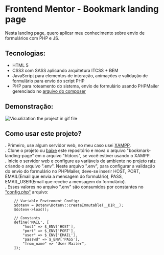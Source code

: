 # Frontend Mentor - Bookmark landing page

Nesta landing page, quero aplicar meu conhecimento sobre envio de formulários com PHP e JS.

## Tecnologias:

- HTML 5
- CSS3 com SASS aplicando arquitetura ITCSS + BEM
- JavaScript para elementos de interação, animações e validação de formulário para envio do script PHP
- PHP para roteamento do sistema, envio de formulário usando PHPMailer gerenciado no [arquivo do composer](https://github.com/GabrielWolf-Dev/frontend-mentor-challenges/blob/main/bookmark-landing-page/composer.json)

## Demonstração:

![Visualization the project in gif file](https://raw.githubusercontent.com/GabrielWolf-Dev/frontend-mentor-challenges/main/bookmark-landing-page/assets/bookmark-gif.gif)

## Como usar este projeto?

. Primeiro, use algum servidor web, no meu caso usei [XAMPP](https://www.apachefriends.org/pt_br/index.html).
<br>
. Clone o projeto ou [baixe](https://github.com/GabrielWolf-Dev/frontend-mentor-challenges/archive/refs/heads/main.zip) este repositório e mova o arquivo "bookmark-landing-page" em o arquivo "htdocs", se você estiver usando o XAMPP.
<br>
. Inicie o servidor web e configure as variáveis de ambiente no projeto raiz criando o arquivo ".env".
Neste arquivo ".env", para configurar a validação do envio do formulário no PHPMailer, deve-se inserir HOST, PORT, EMAIL(Email que envia a mensagem do formulário), PASS, EMAIL_USER(Email que recebe a mensagem do formulário).
<br>
. Esses valores no arquivo ".env" são consumidos por constantes no ["config.php"](https://github.com/GabrielWolf-Dev/frontend-mentor-challenges/blob/main/bookmark-landing-page/config.php) arquivo:
```
    // Variable Enviroment Config:
    $dotenv = Dotenv\Dotenv::createImmutable(__DIR__);
    $dotenv->load();

    // Constants
    define('MAIL', [
        "host" => $_ENV['HOST'],
        "port" => $_ENV['PORT'],
        "user" => $_ENV['EMAIL'],
        "passwd" => $_ENV['PASS'],
        "from_name" => "User Mailer",
    ]);
```
